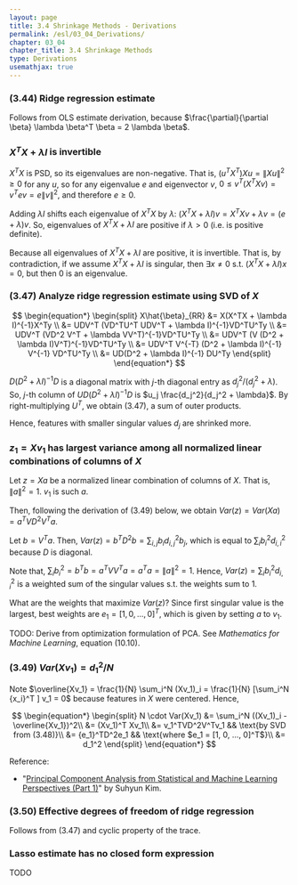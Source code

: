 ```yaml
---
layout: page
title: 3.4 Shrinkage Methods - Derivations
permalink: /esl/03_04_Derivations/
chapter: 03_04
chapter_title: 3.4 Shrinkage Methods
type: Derivations
usemathjax: true
---
```


### (3.44) Ridge regression estimate

Follows from OLS estimate derivation, because $\frac{\partial}{\partial \beta} \lambda \beta^T \beta = 2 \lambda \beta$.

### $X^T X + \lambda I$ is invertible

$X^T X$ is PSD, so its eigenvalues are non-negative. That is, $(u^T X^T) X u = \lVert Xu \lVert^2 \geq 0$ for any $u$, so for any eigenvalue $e$ and eigenvector $v$, $0 \leq v^T (X^T X v) = v^T e v = e \lVert v \lVert^2$, and therefore $e \geq 0$.

Adding $\lambda I$ shifts each eigenvalue of $X^T X$ by $\lambda$: $(X^T X + \lambda I)v = X^TXv + \lambda v = (e + \lambda)v$. So, eigenvalues of $X^T X + \lambda I$ are positive if $\lambda > 0$ (i.e. is positive definite).

Because all eigenvalues of $X^T X + \lambda I$ are positive, it is invertible. That is, by contradiction, if we assume $X^T X + \lambda I$ is singular, then $\exists x \neq 0$ s.t. $(X^T X + \lambda I)x = 0$, but then $0$ is an eigenvalue.

### (3.47) Analyze ridge regression estimate using SVD of $X$

$$ \begin{equation*} \begin{split}
X\hat{\beta}_{RR} &= X(X^TX + \lambda I)^{-1}X^Ty \\ 
&= UDV^T (VD^TU^T UDV^T + \lambda I)^{-1}VD^TU^Ty \\
&= UDV^T (VD^2 V^T + \lambda VV^T)^{-1}VD^TU^Ty \\
&= UDV^T (V (D^2 + \lambda I)V^T)^{-1}VD^TU^Ty \\
&= UDV^T V^{-T} (D^2 + \lambda I)^{-1} V^{-1} VD^TU^Ty \\
&= UD(D^2 + \lambda I)^{-1} DU^Ty
\end{split} \end{equation*} $$

$D(D^2 + \lambda I)^{-1} D$ is a diagonal matrix with $j$-th diagonal entry as $d_j^2 / (d_j^2 + \lambda)$. So, $j$-th column of $UD(D^2 + \lambda I)^{-1} D$ is $u_j \frac{d_j^2}{d_j^2 + \lambda}$. By right-multiplying $U^T$, we obtain (3.47), a sum of outer products.

Hence, features with smaller singular values $d_j$ are shrinked more.

### $z_1 = Xv_1$ has largest variance among all normalized linear combinations of columns of $X$

Let $z = Xa$ be a normalized linear combination of columns of $X$. That is, $\lVert a \rVert^2 = 1$. $v_1$ is such $a$.

Then, following the derivation of (3.49) below, we obtain $Var(z) = Var(Xa) = a^TVD^2V^Ta$.

Let $b = V^Ta$. Then, $Var(z) = b^TD^2b = \sum_{i,j} b_i d_{i,j}^2 b_j$, which is equal to $\sum_i b_i^2 d_{i,i}^2$ because $D$ is diagonal.

Note that, $\sum_i b_i^2 = b^T b = a^TVV^Ta = a^Ta = \lVert a \rVert^2 = 1$. Hence, $Var(z) = \sum_i b_i^2 d_{i,i}^2$ is a weighted sum of the singular values s.t. the weights sum to 1.

What are the weights that maximize $Var(z)$? Since first singular value is the largest, best weights are $e_1 = [1, 0, ..., 0]^T$, which is given by setting $a$ to $v_1$.

TODO: Derive from optimization formulation of PCA. See _Mathematics for Machine Learning_, equation (10.10).

### (3.49) $Var(Xv_1) = d_1^2 / N$

Note $\overline{Xv_1} = \frac{1}{N} \sum_i^N (Xv_1)_i = \frac{1}{N} [\sum_i^N {x_i}^T ] v_1 = 0$ because features in $X$ were centered. Hence,

$$ \begin{equation*} \begin{split}
N \cdot Var(Xv_1) &= \sum_i^N ((Xv_1)_i - \overline{Xv_1})^2\\
&= (Xv_1)^T Xv_1\\
&= v_1^TVD^2V^Tv_1 && \text{by SVD from (3.48)}\\
&= {e_1}^TD^2e_1 && \text{where $e_1 = [1, 0, ..., 0]^T$}\\
&= d_1^2
\end{split} \end{equation*} $$

Reference:
- "[Principal Component Analysis from Statistical and Machine Learning Perspectives (Part 1)](https://towardsdatascience.com/principal-component-analysis-ceb42ed04d77)" by Suhyun Kim.


### (3.50) Effective degrees of freedom of ridge regression

Follows from (3.47) and cyclic property of the trace.

### Lasso estimate has no closed form expression 

TODO


